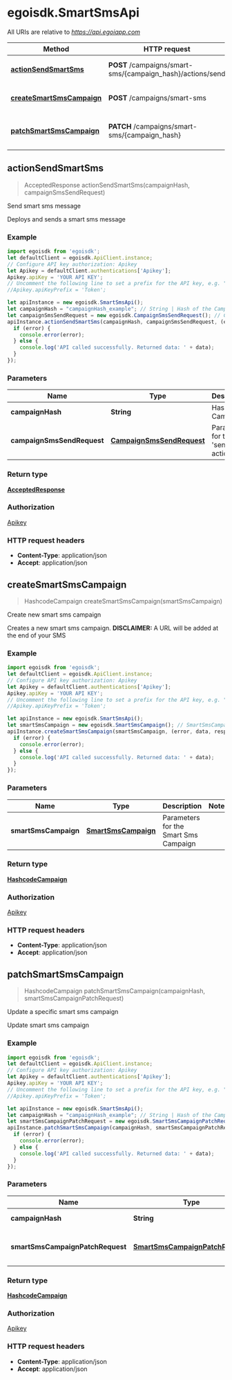# egoisdk.SmartSmsApi

All URIs are relative to *https://api.egoiapp.com*

Method | HTTP request | Description
------------- | ------------- | -------------
[**actionSendSmartSms**](SmartSmsApi.md#actionSendSmartSms) | **POST** /campaigns/smart-sms/{campaign_hash}/actions/send | Send smart sms message
[**createSmartSmsCampaign**](SmartSmsApi.md#createSmartSmsCampaign) | **POST** /campaigns/smart-sms | Create new smart sms campaign
[**patchSmartSmsCampaign**](SmartSmsApi.md#patchSmartSmsCampaign) | **PATCH** /campaigns/smart-sms/{campaign_hash} | Update a specific smart sms campaign



## actionSendSmartSms

> AcceptedResponse actionSendSmartSms(campaignHash, campaignSmsSendRequest)

Send smart sms message

Deploys and sends a smart sms message

### Example

```javascript
import egoisdk from 'egoisdk';
let defaultClient = egoisdk.ApiClient.instance;
// Configure API key authorization: Apikey
let Apikey = defaultClient.authentications['Apikey'];
Apikey.apiKey = 'YOUR API KEY';
// Uncomment the following line to set a prefix for the API key, e.g. "Token" (defaults to null)
//Apikey.apiKeyPrefix = 'Token';

let apiInstance = new egoisdk.SmartSmsApi();
let campaignHash = "campaignHash_example"; // String | Hash of the Campaign
let campaignSmsSendRequest = new egoisdk.CampaignSmsSendRequest(); // CampaignSmsSendRequest | Parameters for the 'send sms' action
apiInstance.actionSendSmartSms(campaignHash, campaignSmsSendRequest, (error, data, response) => {
  if (error) {
    console.error(error);
  } else {
    console.log('API called successfully. Returned data: ' + data);
  }
});
```

### Parameters


Name | Type | Description  | Notes
------------- | ------------- | ------------- | -------------
 **campaignHash** | **String**| Hash of the Campaign | 
 **campaignSmsSendRequest** | [**CampaignSmsSendRequest**](CampaignSmsSendRequest.md)| Parameters for the &#39;send sms&#39; action | 

### Return type

[**AcceptedResponse**](AcceptedResponse.md)

### Authorization

[Apikey](../README.md#Apikey)

### HTTP request headers

- **Content-Type**: application/json
- **Accept**: application/json


## createSmartSmsCampaign

> HashcodeCampaign createSmartSmsCampaign(smartSmsCampaign)

Create new smart sms campaign

Creates a new smart sms campaign.                         **DISCLAIMER:** A URL will be added at the end of your SMS

### Example

```javascript
import egoisdk from 'egoisdk';
let defaultClient = egoisdk.ApiClient.instance;
// Configure API key authorization: Apikey
let Apikey = defaultClient.authentications['Apikey'];
Apikey.apiKey = 'YOUR API KEY';
// Uncomment the following line to set a prefix for the API key, e.g. "Token" (defaults to null)
//Apikey.apiKeyPrefix = 'Token';

let apiInstance = new egoisdk.SmartSmsApi();
let smartSmsCampaign = new egoisdk.SmartSmsCampaign(); // SmartSmsCampaign | Parameters for the Smart Sms Campaign
apiInstance.createSmartSmsCampaign(smartSmsCampaign, (error, data, response) => {
  if (error) {
    console.error(error);
  } else {
    console.log('API called successfully. Returned data: ' + data);
  }
});
```

### Parameters


Name | Type | Description  | Notes
------------- | ------------- | ------------- | -------------
 **smartSmsCampaign** | [**SmartSmsCampaign**](SmartSmsCampaign.md)| Parameters for the Smart Sms Campaign | 

### Return type

[**HashcodeCampaign**](HashcodeCampaign.md)

### Authorization

[Apikey](../README.md#Apikey)

### HTTP request headers

- **Content-Type**: application/json
- **Accept**: application/json


## patchSmartSmsCampaign

> HashcodeCampaign patchSmartSmsCampaign(campaignHash, smartSmsCampaignPatchRequest)

Update a specific smart sms campaign

Update smart sms campaign

### Example

```javascript
import egoisdk from 'egoisdk';
let defaultClient = egoisdk.ApiClient.instance;
// Configure API key authorization: Apikey
let Apikey = defaultClient.authentications['Apikey'];
Apikey.apiKey = 'YOUR API KEY';
// Uncomment the following line to set a prefix for the API key, e.g. "Token" (defaults to null)
//Apikey.apiKeyPrefix = 'Token';

let apiInstance = new egoisdk.SmartSmsApi();
let campaignHash = "campaignHash_example"; // String | Hash of the Campaign
let smartSmsCampaignPatchRequest = new egoisdk.SmartSmsCampaignPatchRequest(); // SmartSmsCampaignPatchRequest | Parameters for the Smart Sms Campaign
apiInstance.patchSmartSmsCampaign(campaignHash, smartSmsCampaignPatchRequest, (error, data, response) => {
  if (error) {
    console.error(error);
  } else {
    console.log('API called successfully. Returned data: ' + data);
  }
});
```

### Parameters


Name | Type | Description  | Notes
------------- | ------------- | ------------- | -------------
 **campaignHash** | **String**| Hash of the Campaign | 
 **smartSmsCampaignPatchRequest** | [**SmartSmsCampaignPatchRequest**](SmartSmsCampaignPatchRequest.md)| Parameters for the Smart Sms Campaign | 

### Return type

[**HashcodeCampaign**](HashcodeCampaign.md)

### Authorization

[Apikey](../README.md#Apikey)

### HTTP request headers

- **Content-Type**: application/json
- **Accept**: application/json


